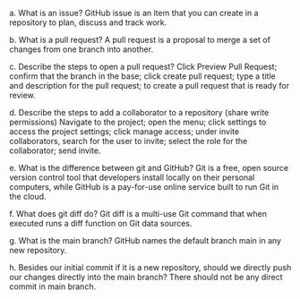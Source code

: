 a. What is an issue?
GitHub issue is an item that you can create in a repository to plan, discuss and track work.

b. What is a pull request?
A pull request is a proposal to merge a set of changes from one branch into another.

c. Describe the steps to open a pull request?
Click Preview Pull Request; confirm that the branch in the base; click create pull request; type a title and description for the pull request; to create a pull request that is ready for review.

d. Describe the steps to add a collaborator to a repository (share write permissions)
Navigate to the project; open the menu; click settings to access the project settings; click manage access;  under invite collaborators, search for the user to invite; select the role for the collaborator; send invite.

e. What is the difference between git and GitHub?
Git is a free, open source version control tool that developers install locally on their personal computers, while GitHub is a pay-for-use online service built to run Git in the cloud.

f. What does git diff do?
Git diff is a multi-use Git command that when executed runs a diff function on Git data sources.

g. What is the main branch?
GitHub names the default branch main in any new repository.

h. Besides our initial commit if it is a new repository, should we directly push our changes directly into the main branch?
There should not be any direct commit in main branch.
